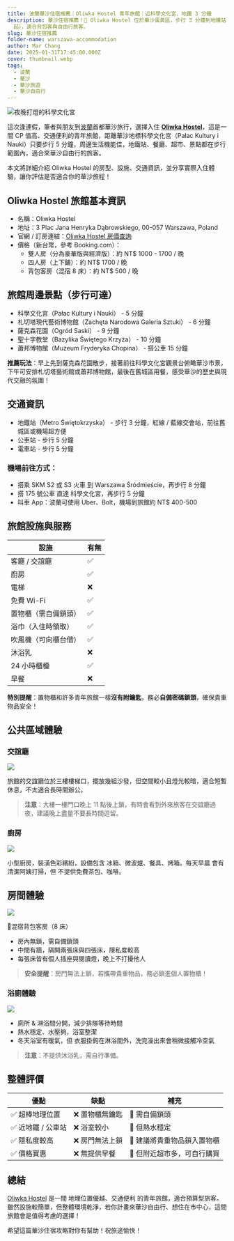 ```yaml
---
title: 波蘭華沙住宿推薦｜Oliwka Hostel 青年旅館｜近科學文化宮、地鐵 3 分鐘
description: 華沙住宿推薦！🏨 Oliwka Hostel 位於華沙蛋黃區，步行 3 分鐘到地鐵站，鄰近科學文化宮，價格親民（NT$500
  起），適合背包客與自由行旅客。
slug: 華沙住宿推薦
folder-name: warszawa-accommodation
author: Mar Chang
date: 2025-01-31T17:45:00.000Z
cover: thumbnail.webp
tags:
  - 波蘭
  - 華沙
  - 華沙旅遊
  - 華沙自由行
---
```

![夜晚打燈的科學文化宮](image4.webp)

這次逢連假，筆者與朋友到[波蘭](http://localhost:1313/tags/%E6%B3%A2%E8%98%AD/)首都華沙旅行，選擇入住 [**Oliwka Hostel**](https://www.booking.com/hotel/pl/oliwka-hostel-warszawa.xt.html?aid=7956794&no_rooms=1&group_adults=2)，這是一間 CP 值高、交通便利的青年旅館，距離華沙地標科學文化宮（Pałac Kultury i Nauki）只要步行 5 分鐘，周邊生活機能佳，地鐵站、餐廳、超市、景點都在步行範圍內，適合來華沙自由行的旅客。

本文將詳細介紹 Oliwka Hostel 的房型、設施、交通資訊，並分享實際入住體驗，讓你評估是否適合你的華沙旅程！

## Oliwka Hostel 旅館基本資訊

* 名稱：Oliwka Hostel
* 地址：3 Plac Jana Henryka Dąbrowskiego, 00-057 Warszawa, Poland
* 官網 / 訂房連結：[Oliwka Hostel 房價查詢](https://www.booking.com/hotel/pl/oliwka-hostel-warszawa.xt.html?aid=7956794&no_rooms=1&group_adults=2)
* 價格（新台幣，參考 Booking.com）：
  * 雙人房（分為豪華版與經濟版）：約 NT$ 1000 - 1700 / 晚
  * 四人房（上下鋪）：約 NT$ 1700 / 晚
  * 背包客房（混宿 8 床）：約 NT$ 500 / 晚

## 旅館周邊景點（步行可達）

* 科學文化宮（Pałac Kultury i Nauki） - 5 分鐘
* 札切塔現代藝術博物館（Zachęta Narodowa Galeria Sztuki） - 6 分鐘
* 薩克森花園（Ogród Saski） - 9 分鐘
* 聖十字教堂（Bazylika Świętego Krzyża） - 10 分鐘
* 蕭邦博物館（Muzeum Fryderyka Chopina） - 搭公車 15 分鐘

**推薦玩法**：早上先到薩克森花園散步，接著前往科學文化宮觀景台俯瞰華沙市景，下午可安排札切塔藝術館或蕭邦博物館，最後在舊城區用餐，感受華沙的歷史與現代交融的氛圍！

## 交通資訊

* 地鐵站（Metro Świętokrzyska） - 步行 3 分鐘，紅線 / 藍線交會站，前往舊城區或機場超方便
* 公車站 - 步行 5 分鐘
* 電車站 - 步行 5 分鐘

### 機場前往方式：

* 搭乘 SKM S2 或 S3 火車 到 Warszawa Śródmieście，再步行 8 分鐘
* 搭 175 號公車 直達 科學文化宮，再步行 5 分鐘
* 叫車 App：波蘭可使用 Uber、Bolt，機場到旅館約 NT$ 400-500

## 旅館設施與服務

| 設施         | 有無 |
|------------|----|
| 客廳 / 交誼廳   | ✅  |
| 廚房         | ✅  |
| 電梯         | ❌  |
| 免費 Wi-Fi   | ✅  |
| 置物櫃（需自備鎖頭） | ✅  |
|  浴巾（入住時領取） | ✅  |
| 吹風機（可向櫃台借）  | ✅  |
| 沐浴乳        | ❌  |
| 24 小時櫃檯    | ✅  |
| 早餐         | ❌  |

**特別提醒**：置物櫃和許多青年旅館一樣**沒有附鑰匙**，務必**自備密碼鎖頭**，確保貴重物品安全！

## 公共區域體驗

### 交誼廳

![](image2.webp)

旅館的交誼廳位於三樓樓梯口，擺放幾組沙發，但空間較小且燈光較暗，適合短暫休息，不太適合長時間辦公。

> **注意**：大樓一樓門口晚上 11 點後上鎖，有時會看到外來旅客在交誼廳過夜，建議晚上盡量不要長時間逗留。

### 廚房

![](image5.webp)

小型廚房，裝潢色彩繽紛，設備包含 冰箱、微波爐、餐具、烤箱。每天早晨 會有清潔阿姨打掃，但 不提供免費茶包、咖啡。

## 房間體驗

![](image3.webp)

🔹混宿背包客房（8 床）

* 房內無鎖，需自備鎖頭
* 中間有牆，隔開兩張床與四張床，隱私度較高
* 每張床皆有個人插座與閱讀燈，晚上不打擾他人

> **安全提醒**：房門無法上鎖，若攜帶貴重物品，務必鎖進個人置物櫃！

### 浴廁體驗

![](image1.webp)

* 廁所 & 淋浴間分開，減少排隊等待時間
* 熱水穩定、水壓夠，浴室整潔
* 冬天浴室有暖氣，但 衣服掛鉤在淋浴間外，洗完澡出來會稍微接觸冷空氣

>**注意**：不提供沐浴乳，需自行準備。

## 整體評價

| 優點          | 缺點       | 補充                |
|-------------|----------|-------------------|
| ✅ 超棒地理位置    | ❌ 置物櫃無鑰匙 | 🔹 需自備鎖頭          |
| ✅ 近地鐵 / 公車站 | ❌ 浴室較小   | 🔹 但熱水穩定          |
| ✅ 隱私度較高     | ❌ 房門無法上鎖 | 🔹 建議將貴重物品鎖入置物櫃   |
| ✅ 價格實惠      | ❌ 無提供早餐  | 🔹 但附近超市多，可自行購買 | 

## 總結

[Oliwka Hostel](https://www.booking.com/hotel/pl/oliwka-hostel-warszawa.xt.html?aid=7956794&no_rooms=1&group_adults=2) 是一間 地理位置優越、交通便利 的青年旅館，適合預算型旅客。雖然設施較簡單，但整體環境乾淨，若你計畫來華沙自由行、想住在市中心，這間旅館會是值得考慮的選擇！

希望這篇華沙住宿攻略對你有幫助！祝旅途愉快！
